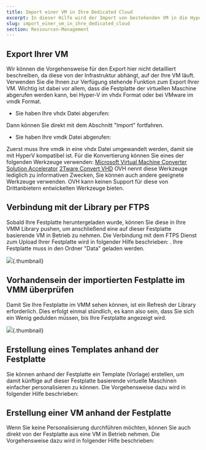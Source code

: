 ```yaml
---
title: Import einer VM in Ihre Dedicated Cloud
excerpt: In dieser Hilfe wird der Import von bestehenden VM in die HyperV Dedicated Cloud beschrieben.
slug: import_einer_vm_in_ihre_dedicated_cloud
section: Ressourcen-Management
---
```



## Export Ihrer VM
Wir können die Vorgehensweise für den Export hier nicht detailliert beschreiben, da diese von der Infrastruktur abhängt, auf der Ihre VM läuft. Verwenden Sie die Ihnen zur Verfügung stehende Funktion zum Export Ihrer VM. Wichtig ist dabei vor allem, dass die Festplatte der virtuellen Maschine abgerufen werden kann, bei Hyper-V im vhdx Format oder bei VMware im vmdk Format.


- Sie haben Ihre vhdx Datei abgerufen:

Dann können Sie direkt mit dem Abschnitt "Import" fortfahren.


- Sie haben Ihre vmdk Datei abgerufen:

Zuerst muss Ihre vmdk in eine vhdx Datei umgewandelt werden, damit sie mit HyperV kompatibel ist. Für die Konvertierung können Sie eines der folgenden Werkzeuge verwenden:
[Microsoft Virtual Machine Converter Solution Accelerator](http://www.microsoft.com/en-us/download/details.aspx?id=34591)
[2Tware Convert VHD](http://www.2tware.com/product/6/2twareconvertvhdfree)
OVH nennt diese Werkzeuge lediglich zu informativen Zwecken, Sie können auch andere geeignete Werkzeuge verwenden.
OVH kann keinen Support für diese von Drittanbietern entwickelten Werkzeuge bieten.


## Verbindung mit der Library per FTPS
Sobald Ihre Festplatte heruntergeladen wurde, können Sie diese in Ihre VMM Library pushen, um anschließend eine auf dieser Festplatte basierende VM in Betrieb zu nehmen. Die Verbindung mit dem FTPS Dienst zum Upload Ihrer Festplatte wird in folgender Hilfe beschrieben: []({legacy}1425).
Ihre Festplatte muss in den Ordner "Data" geladen werden.

![](images/img_1995.jpg){.thumbnail}


## Vorhandensein der importierten Festplatte im VMM überprüfen
Damit Sie Ihre Festplatte im VMM sehen können, ist ein Refresh der Library erforderlich. Dies erfolgt einmal stündlich, es kann also sein, dass Sie sich ein Wenig gedulden müssen, bis Ihre Festplatte angezeigt wird.

![](images/img_1996.jpg){.thumbnail}


## Erstellung eines Templates anhand der Festplatte
Sie können anhand der Festplatte ein Template (Vorlage) erstellen, um damit künftige auf dieser Festplatte basierende virtuelle Maschinen einfacher personalisieren zu können. Die Vorgehensweise dazu wird in folgender Hilfe beschrieben: []({legacy}1436)


## Erstellung einer VM anhand der Festplatte
Wenn Sie keine Personalisierung durchführen möchten, können Sie auch direkt von der Festplatte aus eine VM in Betrieb nehmen. Die Vorgehensweise dazu wird in folgender Hilfe beschrieben: []({legacy}1426)

